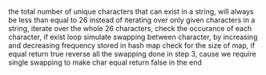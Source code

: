 the total number of unique characters that can exist in a string, will always be less than equal to 26
instead of iterating over only given characters in a string, iterate over the whole 26 characters, check the occurance of each character, if exist loop
simulate swapping between character, by increasing and decreasing frequency stored in hash map
check for the size of map, if equal return true
reverse all the swapping done in step 3, cause we require single swapping to make char equal
return false in the end
